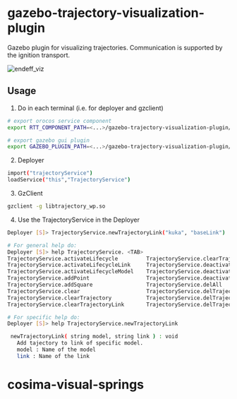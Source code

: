 # gazebo-trajectory-visualization-plugin
Gazebo plugin for visualizing trajectories. Communication is supported by the ignition transport.

![endeff_viz](https://cloud.githubusercontent.com/assets/7841720/21016520/1ebdb968-bd66-11e6-9c1d-e34bb7813403.png)

## Usage

1. Do in each terminal (i.e. for deployer and gzclient)
```bash
# export orocos service component
export RTT_COMPONENT_PATH=<...>/gazebo-trajectory-visualization-plugin/build/orocos:$RTT_COMPONENT_PATH

# export gazebo gui plugin
export GAZEBO_PLUGIN_PATH=<...>/gazebo-trajectory-visualization-plugin/build:$GAZEBO_PLUGIN_PATH
```
2. Deployer
```bash
import("trajectoryService")
loadService("this","TrajectoryService")
```
3. GzClient
```bash
gzclient -g libtrajectory_wp.so
```
4. Use the TrajectoryService in the Deployer
```bash
Deployer [S]> TrajectoryService.newTrajectoryLink("kuka", "baseLink") 

# For general help do:
Deployer [S]> help TrajectoryService. <TAB>
TrajectoryService.activateLifecycle         TrajectoryService.clearTrajectoryModel      TrajectoryService.newCustomTrajectory       TrajectoryService.resume
TrajectoryService.activateLifecycleLink     TrajectoryService.deactivateLifecycle       TrajectoryService.newTrajectory             TrajectoryService.resumeTrajectory
TrajectoryService.activateLifecycleModel    TrajectoryService.deactivateLifecycleLink   TrajectoryService.newTrajectoryLink         TrajectoryService.resumeTrajectoryLink
TrajectoryService.addPoint                  TrajectoryService.deactivateLifecycleModel  TrajectoryService.newTrajectoryModel        TrajectoryService.resumeTrajectoryModel
TrajectoryService.addSquare                 TrajectoryService.delAll                    TrajectoryService.pause                     TrajectoryService.setLifecycle
TrajectoryService.clear                     TrajectoryService.delTrajectory             TrajectoryService.pauseTrajectory           TrajectoryService.setLifecycleLink
TrajectoryService.clearTrajectory           TrajectoryService.delTrajectoryLink         TrajectoryService.pauseTrajectoryLink       TrajectoryService.setLifecycleModel
TrajectoryService.clearTrajectoryLink       TrajectoryService.delTrajectoryModel        TrajectoryService.pauseTrajectoryModel 

# For specific help do:
Deployer [S]> help TrajectoryService.newTrajectoryLink

 newTrajectoryLink( string model, string link ) : void
   Add tajectory to link of specific model.
   model : Name of the model
   link : Name of the link

```
# cosima-visual-springs
